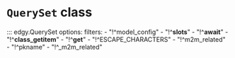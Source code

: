 # **`QuerySet`** class


::: edgy.QuerySet
    options:
        filters:
        - "!^model_config"
        - "!^__slots__"
        - "!^__await__"
        - "!^__class_getitem__"
        - "!^__get__"
        - "!^ESCAPE_CHARACTERS"
        - "!^m2m_related"
        - "!^pkname"
        - "!^_m2m_related"
